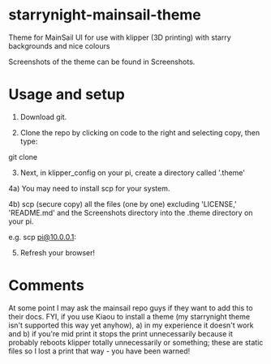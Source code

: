 # starrynight-mainsail-theme
Theme for MainSail UI for use with klipper (3D printing) with starry backgrounds and nice colours

Screenshots of the theme can be found in Screenshots.

# Usage and setup
1) Download git.

2) Clone the repo by clicking on code to the right and selecting copy, then type:

git clone <paste in here without corner brackets>

3) Next, in klipper_config on your pi, create a directory called '.theme'

4a) You may need to install scp for your system.

4b) scp (secure copy) all the files (one by one) excluding 'LICENSE,' 'README.md' and the Screenshots directory into the .theme directory on your pi.

e.g. scp <filename without corner brackets> pi@10.0.0.1:<filename without corner brackets>

5) Refresh your browser!

# Comments
At some point I may ask the mainsail repo guys if they want to add this to their docs.
FYI, if you use Kiaou to install a theme (my starrynight theme isn't supported this way yet anyhow), a) in my experience it doesn't work and b) if you're mid print it stops the print unnecessarily because it probably reboots klipper totally unnecessarily or something; these are static files so I lost a print that way - you have been warned!

